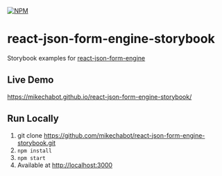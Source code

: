 [![NPM](https://nodei.co/npm/react-json-form-engine.png)](https://nodei.co/npm/react-json-form-engine/)

# react-json-form-engine-storybook

Storybook examples for [react-json-form-engine](https://github.com/mikechabot/react-json-form-engine)

## Live Demo

https://mikechabot.github.io/react-json-form-engine-storybook/

## Run Locally
1. git clone https://github.com/mikechabot/react-json-form-engine-storybook.git
2. `npm install`
3. `npm start`
4. Available at [http://localhost:3000](http://localhost:3000)
